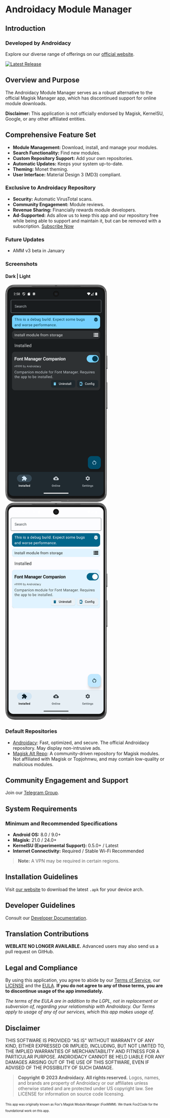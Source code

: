 # Androidacy Module Manager

## Introduction

### Developed by Androidacy

Explore our diverse range of offerings on our [official website](https://www.androidacy.com/?utm_source=fox-readme&utm_medium=web&utm_campaign=github-readme).

[![Latest Release](https://img.shields.io/github/v/release/Androidacy/AndroidacyModuleManager?color=neon&label=Latest%20release&style=for-the-badge)](https://www.androidacy.com/downloads/?view=FoxMMM&utm_source=fox-readme&utm_medium=web&utm_campaign=github-readme)

## Overview and Purpose

The Androidacy Module Manager serves as a robust alternative to the official Magisk Manager app, which has discontinued support for online module downloads.

**Disclaimer:** This application is not officially endorsed by Magisk, KernelSU, Google, or any other affiliated entities.

## Comprehensive Feature Set

- **Module Management:** Download, install, and manage your modules.
- **Search Functionality:** Find new modules.
- **Custom Repository Support:** Add your own repositories.
- **Automatic Updates:** Keeps your system up-to-date.
- **Theming:** Monet theming.
- **User Interface:** Material Design 3 (MD3) compliant.

### Exclusive to Androidacy Repository

- **Security:** Automatic VirusTotal scans.
- **Community Engagement:** Module reviews.
- **Revenue Sharing:** Financially rewards module developers.
- **Ad-Supported:** Ads allow us to keep this app and our repository free while being able to support and maintain it, but can be removed with a subscription. [Subscribe Now](https://www.androidacy.com/membership-join/?utm_source=fox-readme&utm_medium=web&utm_campaign=github-readme)

### Future Updates

- AMM v3 beta in January

### Screenshots

#### Dark | Light

<!--suppress CheckImageSize -->
<img src="docs/dark_screenshot.png" alt="Dark Screenshot" width="320"/> <img src="docs/light_screenshot.png" alt="Light Screenshot" width="320"/>

### Default Repositories

- [Androidacy](https://www.androidacy.com/magisk-modules-repository/?utm_source=fox-readme&utm_medium=web&utm_campaign=github-readme): Fast, optimized, and secure. The official Androidacy repository. May display non-intrusive ads.
- [Magisk Alt Repo](https://github.com/Magisk-Modules-Alt-Repo/): A community-driven repository for Magisk modules. Not affiliated with Magisk or Topjohnwu, and may contain low-quality or malicious modules.

## Community Engagement and Support

Join our [Telegram Group](https://telegram.dog/androidacy_discussions?utm_source=fox-readme&utm_medium=web&utm_campaign=github-readme).

## System Requirements

### Minimum and Recommended Specifications

- **Android OS:** 8.0 / 9.0+
- **Magisk:** 21.0 / 24.0+
- **KernelSU (Experimental Support):** 0.5.0+ / Latest
- **Internet Connectivity:** Required / Stable Wi-Fi Recommended

> **Note:** A VPN may be required in certain regions.

## Installation Guidelines

Visit [our website](https://www.androidacy.com/downloads/?view=FoxMMM&utm_source=fox-readme&utm_medium=web&utm_campaign=github-readme) to download the latest `.apk` for your device arch.

## Developer Guidelines

Consult our [Developer Documentation](docs/DEVELOPERS.md?utm_source=fox-readme&utm_medium=web&utm_campaign=github-readme).

## Translation Contributions

**WEBLATE NO LONGER AVAILABLE.** Advanced users may also send us a pull request on GitHub.

## Legal and Compliance


By using this application, you agree to abide by our [Terms of Service](https://www.androidacy.com/terms/?utm_source=fox-readme&utm_medium=web&utm_campaign=github-readme), our [LICENSE](LICENCE?utm_source=fox-readme&utm_medium=web&utm_campaign=github-readme) and the  [EULA](https://www.androidacy.com/foxmmm-eula/?utm_source=fox-readme&utm_medium=web&utm_campaign=github-readme). **If you do not agree to any of those terms, you are to discontinue usage of the app immediately.**

_The terms of the EULA are in addition to the LGPL, not in replacement or subversion of, regarding your relatiomship with Androidacy. Our Terms apply to usage of any of our services, which this app makes usage of._

## Disclaimer


THIS SOFTWARE IS PROVIDED "AS IS" WITHOUT WARRANTY OF ANY KIND, EITHER EXPRESSED OR IMPLIED, INCLUDING, BUT NOT LIMITED TO, THE IMPLIED WARRANTIES OF MERCHANTABILITY AND FITNESS FOR A PARTICULAR PURPOSE. ANDROIDACY CANNOT BE HELD LIABLE FOR ANY DAMAGES ARISING OUT OF THE USE OF THIS SOFTWARE, EVEN IF ADVISED OF THE POSSIBILITY OF SUCH DAMAGE.


> **Copyright © 2023 Androidacy. All rights reserved.** Logos, names, and brands are property of Androidacy or our affiliates unless otherwise stated and are protected under US copyright law. See LICENSE for information on source code licensing.



<sup><sub>This app was originally known as Fox's Magisk Module Manager (FoxMMM). We thank Fox2Code for the foundational work on this app.</sub></sup>
